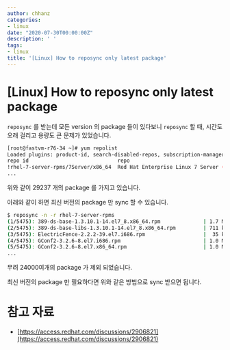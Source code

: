 ```yaml
---
author: chhanz
categories:
- linux
date: "2020-07-30T00:00:00Z"
description: ' '
tags:
- linux
title: '[Linux] How to reposync only latest package'
---
```

#  [Linux] How to reposync only latest package 
`reposync` 를 받는데 모든 version 의 package 들이 있다보니 `reposync` 할 때, 시간도 오래 걸리고 용량도 큰 문제가 있었습니다.   
```bash
[root@fastvm-r76-34 ~]# yum repolist
Loaded plugins: product-id, search-disabled-repos, subscription-manager
repo id                             repo                                        namestatus
!rhel-7-server-rpms/7Server/x86_64  Red Hat Enterprise Linux 7 Server (RPMs)    29,237
...
```
위와 같이 29237 개의 package 를 가지고 있습니다.   
   
아래와 같이 하면 최신 버전의 package 만 sync 할 수 있습니다.
```bash
$ reposync -n -r rhel-7-server-rpms
(1/5475): 389-ds-base-1.3.10.1-14.el7_8.x86_64.rpm              | 1.7 MB  00:00:02 
(2/5475): 389-ds-base-libs-1.3.10.1-14.el7_8.x86_64.rpm         | 711 kB  00:00:02     
(3/5475): ElectricFence-2.2.2-39.el7.i686.rpm                   |  35 kB  00:00:00     
(4/5475): GConf2-3.2.6-8.el7.i686.rpm                           | 1.0 MB  00:00:00     
(5/5475): GConf2-3.2.6-8.el7.x86_64.rpm                         | 1.0 MB  00:00:00 
...
```
무려 24000여개의 package 가 제외 되었습니다.   
   
최신 버전의 package 만 필요하다면 위와 같은 방법으로 sync 받으면 됩니다.   
   
# 참고 자료
* [https://access.redhat.com/discussions/2906821](https://access.redhat.com/discussions/2906821)    